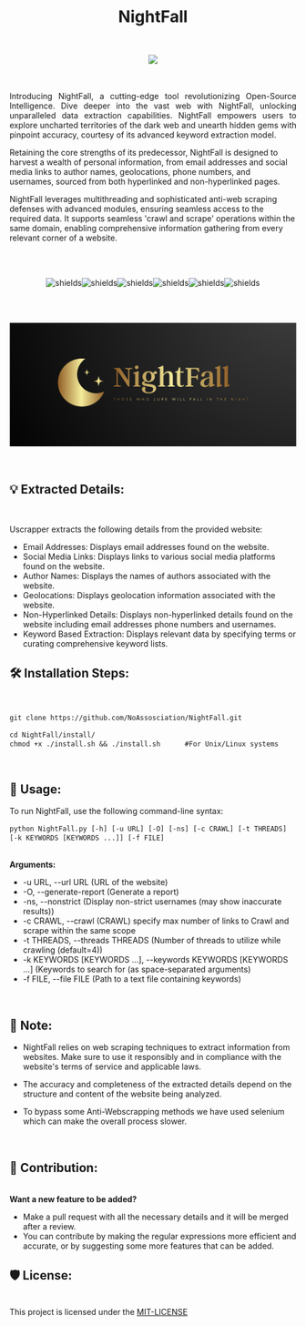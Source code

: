 <h1 align="center" id="title">NightFall</h1><br>

<p align="center"><img src="https://i.ibb.co/bFbj06y/Night-Fall-img-1.png"
"></p><br>

<p id="description" align="justify">
Introducing NightFall, a cutting-edge tool revolutionizing Open-Source Intelligence. Dive deeper into the vast web with NightFall, unlocking unparalleled data extraction capabilities. NightFall empowers users to explore uncharted territories of the dark web and unearth hidden gems with pinpoint accuracy, courtesy of its advanced keyword extraction model.

Retaining the core strengths of its predecessor, NightFall is designed to harvest a wealth of personal information, from email addresses and social media links to author names, geolocations, phone numbers, and usernames, sourced from both hyperlinked and non-hyperlinked pages.

NightFall leverages multithreading and sophisticated anti-web scraping defenses with advanced modules, ensuring seamless access to the required data. It supports seamless 'crawl and scrape' operations within the same domain, enabling comprehensive information gathering from every relevant corner of a website.</p><br><br>

<p align="center"><img src="https://img.shields.io/badge/Linux-FCC624?style=for-the-badge&amp;logo=linux&amp;logoColor=black" alt="shields"><img src="https://img.shields.io/badge/tmux-1BB91F?style=for-the-badge&amp;logo=tmux&amp;logoColor=white" alt="shields"><img src="https://img.shields.io/badge/windows%20terminal-4D4D4D?style=for-the-badge&amp;logo=windows%20terminal&amp;logoColor=white" alt="shields"><img src="https://img.shields.io/badge/iTerm2-000000?style=for-the-badge&amp;logo=iterm2&amp;logoColor=white" alt="shields"><img src="https://img.shields.io/badge/Python-3776AB?style=for-the-badge&amp;logo=python&amp;logoColor=white" alt="shields"><img src="https://img.shields.io/badge/Tor-7D4698?style=for-the-badge&logo=Tor-Browser&logoColor=white&amp;logo=python&amp;logoColor=white" alt="shields"></p><br><br>

<p align="center"><img src="https://github.com/NoAssosciation/NightFall/blob/main/Images/Logo.PNG" alt="project-logo"></p><br>



  
<h2>💡 Extracted Details:</h2><br>

Uscrapper extracts the following details from the provided website:

*   Email Addresses: Displays email addresses found on the website.
*   Social Media Links: Displays links to various social media platforms found on the website.
*   Author Names: Displays the names of authors associated with the website.
*   Geolocations: Displays geolocation information associated with the website.
*   Non-Hyperlinked Details: Displays non-hyperlinked details found on the website including email addresses phone numbers and usernames.
*   Keyword Based Extraction: Displays relevant data by specifying terms or curating comprehensive keyword lists.


<h2>🛠️ Installation Steps:</h2><br>

```
git clone https://github.com/NoAssosciation/NightFall.git
```
```
cd NightFall/install/ 
chmod +x ./install.sh && ./install.sh      #For Unix/Linux systems
```

<br><h2>🔮 Usage:</h2>

<p>To run NightFall, use the following command-line syntax:</p>

```
python NightFall.py [-h] [-u URL] [-O] [-ns] [-c CRAWL] [-t THREADS] [-k KEYWORDS [KEYWORDS ...]] [-f FILE]
```
<br><b>Arguments:</b>

*  -u URL, --url URL     (URL of the website)
*  -O, --generate-report (Generate a report)
*  -ns, --nonstrict      (Display non-strict usernames (may show inaccurate results))
*  -c CRAWL, --crawl     (CRAWL) specify max number of links to Crawl and scrape within the same scope
*  -t THREADS, --threads THREADS (Number of threads to utilize while crawling (default=4))
*  -k KEYWORDS [KEYWORDS ...], --keywords KEYWORDS [KEYWORDS ...]    (Keywords to search for (as space-separated arguments)
*  -f FILE, --file FILE  (Path to a text file containing keywords)

<br><h2>📜 Note:</h2>
* NightFall relies on web scraping techniques to extract information from websites. Make sure to use it responsibly and in compliance with the website's terms of service and applicable laws.

* The accuracy and completeness of the extracted details depend on the structure and content of the website being analyzed.

* To bypass some Anti-Webscrapping methods we have used selenium which can make the overall process slower.

<br><h2>💌 Contribution:</h2><br>
<b>Want a new feature to be added?</b><br>
* Make a pull request with all the necessary details and it will be merged after a review.
* You can contribute by making the regular expressions more efficient and accurate, or by suggesting some more features that can be added.

<h2>🛡️ License:</h2><br>
This project is licensed under the <a href="https://github.com/NoAssosciation/NightFall/blob/main/LICENSE">MIT-LICENSE</a><br><br>
